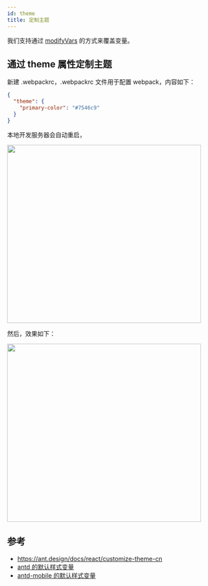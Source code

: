 ```yaml
---
id: theme
title: 定制主题
---
```


我们支持通过 [modifyVars](http://lesscss.org/usage/#using-less-in-the-browser-modify-variables) 的方式来覆盖变量。

## 通过 theme 属性定制主题

新建 .webpackrc，.webpackrc 文件用于配置 webpack，内容如下：

```json
{
  "theme": {
    "primary-color": "#7546c9"
  }
}
``` 

本地开发服务器会自动重启，

<img src="https://gw.alipayobjects.com/zos/rmsportal/YMdGEpszmHZcUfcYBRWO.png" width="450" height="414" style="margin-left:0;" />

然后，效果如下：

<img src="https://gw.alipayobjects.com/zos/rmsportal/qGncpVZOUmhbcxbvihRW.png" width="450" height="414" style="margin-left:0;" />

## 参考

* https://ant.design/docs/react/customize-theme-cn
* [antd 的默认样式变量](https://github.com/ant-design/ant-design/blob/master/components/style/themes/default.less)
* [antd-mobile 的默认样式变量](https://github.com/ant-design/ant-design-mobile/blob/master/components/style/themes/default.less)
